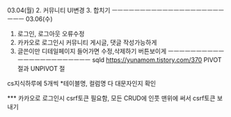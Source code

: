 03.04(월)
2. 커뮤니티 UI변경
3. 합치기
ㅡㅡㅡㅡㅡㅡㅡㅡㅡㅡㅡㅡㅡㅡㅡㅡㅡㅡㅡㅡㅡㅡㅡ
03.06(수)
1. 로그인, 로그아웃 오류수정
2. 카카오로 로그인시 커뮤니티 게시글, 댓글 작성가능하게
3. 글쓴이만 디테일페이지 들어가면 수정,삭제하기 버튼보이게
ㅡㅡㅡㅡㅡㅡㅡㅡㅡㅡㅡㅡㅡㅡㅡㅡㅡㅡㅡㅡㅡㅡㅡ
sqld
https://yunamom.tistory.com/370
PIVOT 절과 UNPIVOT 절


cs지식하루에 5개씩
*테이블명, 컬럼명 다 대문자인지 확인

*** 카카오로 로그인시 csrf토큰 필요함, 모든 CRUD에 인풋 맨위에 써서 csrf토큰 보내기 
<input type="hidden" th:name="${_csrf.parameterName}" th:value="${_csrf.token}"/>
